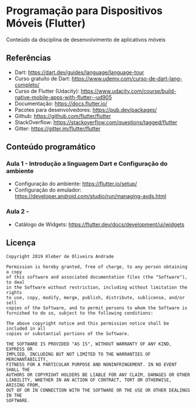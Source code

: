 # Programação para Dispositivos Móveis (Flutter)

Conteúdo da disciplina de desenvolvimento de aplicativos móveis

## Referências

* Dart: https://dart.dev/guides/language/language-tour
* Curso gratuíto de Dart: https://www.udemy.com/curso-de-dart-lang-completo/
* Curso de Flutter (Udacity): https://www.udacity.com/course/build-native-mobile-apps-with-flutter--ud905
* Documentação: https://docs.flutter.io/
* Pacotes para desenvolvedores: https://pub.dev/packages/
* Github: https://github.com/flutter/flutter
* StackOverflow: https://stackoverflow.com/questions/tagged/flutter
* Gitter: https://gitter.im/flutter/flutter

## Conteúdo programático

### Aula 1 - Introdução a linguagem Dart e Configuração do ambiente

* Configuração do ambiente: https://flutter.io/setup/
* Configuração do emulador: https://developer.android.com/studio/run/managing-avds.html

### Aula 2 - 

* Catálogo de Widgets: https://flutter.dev/docs/development/ui/widgets

## Licença

    Copyright 2019 Kleber de Oliveira Andrade
    
    Permission is hereby granted, free of charge, to any person obtaining a copy
    of this software and associated documentation files (the "Software"), to deal
    in the Software without restriction, including without limitation the rights
    to use, copy, modify, merge, publish, distribute, sublicense, and/or sell
    copies of the Software, and to permit persons to whom the Software is
    furnished to do so, subject to the following conditions:
    
    The above copyright notice and this permission notice shall be included in all
    copies or substantial portions of the Software.
    
    THE SOFTWARE IS PROVIDED "AS IS", WITHOUT WARRANTY OF ANY KIND, EXPRESS OR
    IMPLIED, INCLUDING BUT NOT LIMITED TO THE WARRANTIES OF MERCHANTABILITY,
    FITNESS FOR A PARTICULAR PURPOSE AND NONINFRINGEMENT. IN NO EVENT SHALL THE
    AUTHORS OR COPYRIGHT HOLDERS BE LIABLE FOR ANY CLAIM, DAMAGES OR OTHER
    LIABILITY, WHETHER IN AN ACTION OF CONTRACT, TORT OR OTHERWISE, ARISING FROM,
    OUT OF OR IN CONNECTION WITH THE SOFTWARE OR THE USE OR OTHER DEALINGS IN THE
    SOFTWARE.
